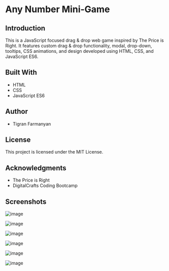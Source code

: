 # Any Number Mini-Game

## Introduction
This is a JavaScript focused drag & drop web game inspired by The Price is Right. It features custom drag & drop functionality, modal, drop-down, tooltips, CSS animations, and design developed using HTML, CSS, and JavaScript ES6. 

## Built With
- HTML
- CSS
- JavaScript ES6

## Author
- Tigran Farmanyan

## License
This project is licensed under the MIT License.

## Acknowledgments
- The Price is Right
- DigitalCrafts Coding Bootcamp

## Screenshots

![image](https://user-images.githubusercontent.com/2569742/200348061-854328a1-1bf3-44cb-977c-4d325c6c5d09.png)

![image](https://user-images.githubusercontent.com/2569742/200364354-1c00b178-aa9a-4506-a097-8eca2d9d4ad4.png)

![image](https://user-images.githubusercontent.com/2569742/200364438-b9c2f9f6-f527-41a0-93a5-341b513e0cea.png)

![image](https://user-images.githubusercontent.com/2569742/200364769-e0960433-f63b-4fb2-b2a7-2c351cd02799.png)

![image](https://user-images.githubusercontent.com/2569742/200397408-8bc9a5a0-9b08-4c2c-aebc-79b7cee193b8.png)

![image](https://user-images.githubusercontent.com/2569742/200364625-f1f3cecb-c26e-4f24-aae9-0ae9ce68f9b9.png)
